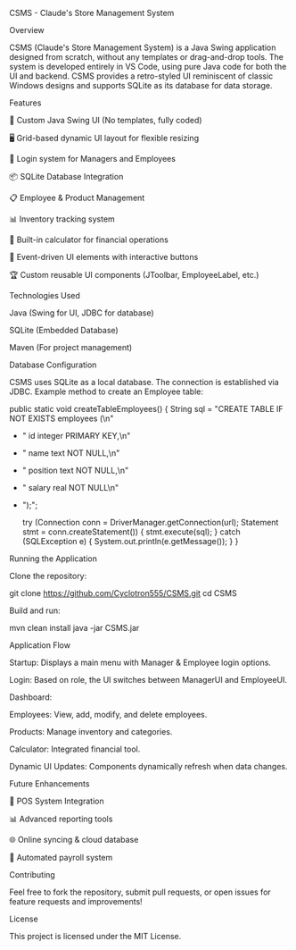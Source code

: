 CSMS - Claude's Store Management System

Overview

CSMS (Claude's Store Management System) is a Java Swing application designed from scratch, without any templates or drag-and-drop tools. The system is developed entirely in VS Code, using pure Java code for both the UI and backend. CSMS provides a retro-styled UI reminiscent of classic Windows designs and supports SQLite as its database for data storage.

Features

🎨 Custom Java Swing UI (No templates, fully coded)

🖥 Grid-based dynamic UI layout for flexible resizing

🔑 Login system for Managers and Employees

📦 SQLite Database Integration

📋 Employee & Product Management

📊 Inventory tracking system

🔢 Built-in calculator for financial operations

🔄 Event-driven UI elements with interactive buttons

🏆 Custom reusable UI components (JToolbar, EmployeeLabel, etc.)

Technologies Used

Java (Swing for UI, JDBC for database)

SQLite (Embedded Database)

Maven (For project management)

Database Configuration

CSMS uses SQLite as a local database. The connection is established via JDBC.
Example method to create an Employee table:

public static void createTableEmployees() {
String sql = "CREATE TABLE IF NOT EXISTS employees (\n"
+ " id integer PRIMARY KEY,\n"
+ " name text NOT NULL,\n"
+ " position text NOT NULL,\n"
+ " salary real NOT NULL\n"
+ ");";

    try (Connection conn = DriverManager.getConnection(url);
         Statement stmt = conn.createStatement()) {
        stmt.execute(sql);
    } catch (SQLException e) {
        System.out.println(e.getMessage());
    }
}

Running the Application

Clone the repository:

git clone https://github.com/Cyclotron555/CSMS.git
cd CSMS

Build and run:

mvn clean install
java -jar CSMS.jar

Application Flow

Startup: Displays a main menu with Manager & Employee login options.

Login: Based on role, the UI switches between ManagerUI and EmployeeUI.

Dashboard:

Employees: View, add, modify, and delete employees.

Products: Manage inventory and categories.

Calculator: Integrated financial tool.

Dynamic UI Updates: Components dynamically refresh when data changes.

Future Enhancements

📌 POS System Integration

📊 Advanced reporting tools

🌐 Online syncing & cloud database

🔄 Automated payroll system

Contributing

Feel free to fork the repository, submit pull requests, or open issues for feature requests and improvements!

License

This project is licensed under the MIT License.

